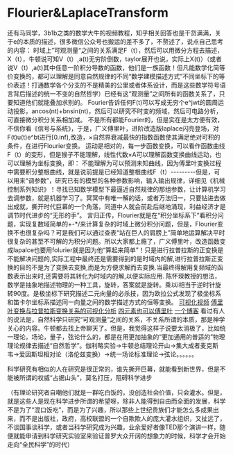 # Flourier&LaplaceTransform
还有马同学，3b1b之类的数学大牛的视频教程，知乎相关回答也是干货满满，关于e的本质的描述，很多微信公众号也搬运的差不多了，不赘述了，说点自己思考的内容：
时域上”可观测量“之间的关系满足F（t），然后可以用微分方程去描述，X（t），牛顿说可知V（t）,a(t)无穷阶倒数，taylor展开也说，实际上X(t)）（或者说V（t）,a(t)其中任意一阶积分导数的函数，他们是一族函数！但凡能数学化简等价变换的，都可以理解是同意自然规律的不同“数学建模描述方式”不同坐标下的等价表述！打通数学各个分支的不是精美的公里或者体系设计，而是这些数学符号语言背后描述的统一不变的自然哲学）已经有这“观测量”之间所有的函数关系了，只要知道他们就能叠加求别的。
Fourier告诉任何F(t)可以写成无穷个e^jwt的圆周运动投影，ancos(nt)+bnsin(nt)，然后可以研究不时变的频域，然后可电路分析，可直接微分积分关系相加减。
不是所有都能Fourier的，但是实在是太方便有效，不信你看《信号与系统》，于是，广义傅里叶，进阶改造版laplace闪亮登场，对F(t)u(t)e^bt进行[0.inf),改造，×自然界衰减最快的指数函数使其满足绝对可积的条件，在进行Flourier变换。
运动是相对的，每一步函数变换，可以看作函数曲线F（t）的变形，但是猴子不能理解，线性代数×A可以理解函数变换曲线运动，也可以理解为坐标变换，即：
不能理解为可以预测未知曲线，因为傅里叶变换过程中需要积分整根曲线，就是说前提是已经知道整根曲线F（t）---------但是，可以用来“调参数”，研究已有的模型的各种参数影响，输入输出规律，详细见《机械控制系列知识》！寻找已知数学模型下最逼近自然规律的那组参数，让计算机学习去调参数，就是机器学习了。冥冥中有唯一解的话，或者万法归一，只要钻进去做出成就，撕开时代巨幕的一个角落，同道中人就会前赴后继地涌现，利益经济才是调节时代进步的“无形的手”。
言归正传，Flourier就是在“积分坐标系下”看积分问题，实现复数域简单的+-*/来计算复杂的时域上微分积分问题，但是，Flourier变换不也很复杂吗？可是我们可以通过查表“站在巨人的肩膀上”简单地运算解决平时很复杂的甚至不可解的为积分问题。所以大家都上瘾了，广义傅里叶，改造函数变成lapalce也要用folurier就是因为他“算起来简单”！只是进行拉普拉斯的正变换是不能解决问题的,实际工程中最终还是需要得到的是时域内的解,进行拉普拉斯正变换的目的不是为了变换去变换,而是为方便求解而去变换.当最终得解用复频域的函数表示出来时,还需要将其转化为时域内的解,以便实际应用.
陈怀琛教授的想法，数学是抽象地描述物理的一种工具，旋转，答案就是旋转。乘以i相当于逆时针旋转90度。是极坐标下研究描述二元向量的必杀技，因为欧拉公式发现了极坐标系和笛卡尔坐标系描述同一向量之间的数学描述方式的恒等变换。
[可视化视频](https://www.bilibili.com/video/av20910436/)
[傅里叶变换与拉普拉斯变换关系的可视化分析](https://wenku.baidu.com/view/1734ee35ee06eff9aef807f1.html)
[四元素也可以傅里叶](https://wenku.baidu.com/view/d427146ca8956bec0875e308.html)
[一个博客](https://www.cnblogs.com/dumbbirds/p/7998556.html)
看过有人的说法是，自然科学只研究“可观测量”之间的关系，不关系所谓的本质，那是神学关心的内容。牛顿都去找上帝聊天了。但是，我觉得这样子说要太消极了，比如统一理论，场论，量子，弦论什么的，都是在用更加抽象的“更加通用的普适的”物理理论规律去描述“自然哲学”。伽利略实验->牛顿总结理论开山->集大成者麦克斯韦->爱因斯坦相对论（洛伦兹变换）->统一场论标准理论->弦论。。。。。。

科学研究有相似的人在研究是很正常的，谁先撕开巨幕，就能看到新世界，但是不能被所谓的权威“占据山头”，莫名打压，阻碍科学进步






（有理论研究者自嘲他们就是一群吃白饭的，没创造社会价值，只会灌水。但是，就是这些人是现在科学进步所谓的希望呀，除非人能得到自由而全面的发展，科学不是为了“混口饭吃”，而是为了兴趣，所以那些上世纪贵族们才能怎么多成果出来，而不是出版社，政府，高校联盟的一个自欺欺人的庞大灌水组织，又扯远了，不谈国事谈科学，或者当科学研究成为兴趣，业余爱好者像TED那个演讲一样，随便就能申请到科学研究实验室来验证普罗大众开阔的想象力的时候，科学才会开始走向“全民科学”的时代）



